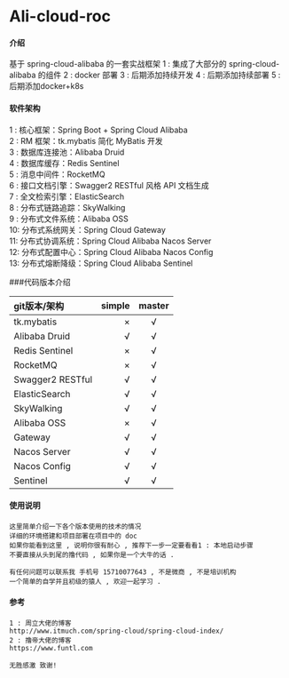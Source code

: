 # Ali-cloud-roc

#### 介绍
基于 spring-cloud-alibaba 的一套实战框架
1 : 集成了大部分的 spring-cloud-alibaba 的组件
2 : docker 部署
3 : 后期添加持续开发
4 : 后期添加持续部署
5 : 后期添加docker+k8s

#### 软件架构
1 : 核心框架：Spring Boot + Spring Cloud Alibaba  
2 : RM 框架：tk.mybatis 简化 MyBatis 开发    
3 : 数据库连接池：Alibaba Druid    
4 : 数据库缓存：Redis Sentinel    
5 : 消息中间件：RocketMQ    
6 : 接口文档引擎：Swagger2 RESTful 风格 API 文档生成    
7 : 全文检索引擎：ElasticSearch    
8 : 分布式链路追踪：SkyWalking    
9 : 分布式文件系统：Alibaba OSS   
10: 分布式系统网关：Spring Cloud Gateway   
11: 分布式协调系统：Spring Cloud Alibaba Nacos Server   
12: 分布式配置中心：Spring Cloud Alibaba Nacos Config   
13: 分布式熔断降级：Spring Cloud Alibaba Sentinel    
 

###代码版本介绍  

|git版本/架构       | simple |  master |
|:----------------|--------:|:-------:|
|tk.mybatis       |  ×      |   √     |
|Alibaba Druid    |  √      |   √     |
|Redis Sentinel   |  ×      |   √     |
|RocketMQ         |  ×      |   √     |
|Swagger2 RESTful |  √      |   √     |
|ElasticSearch    |  √      |   √     |
|SkyWalking       |  √      |   √     |
|Alibaba OSS      |  ×      |   √     |
|Gateway          |  √      |   √     |
|Nacos Server     |  √      |   √     |
|Nacos Config     |  √      |   √     |
|Sentinel         |  √      |   √     |

#### 使用说明
    这里简单介绍一下各个版本使用的技术的情况  
    详细的环境搭建和项目部署在项目中的 doc   
    如果你能看到这里 , 说明你很有耐心 , 推荐下一步一定要看看1 : 本地启动步骤
    不要直接从头到尾的撸代码 , 如果你是一个大牛的话 .  
 
    有任何问题可以联系我 手机号 15710077643 , 不是微商 , 不是培训机构  
    一个简单的自学并且初级的猿人 , 欢迎一起学习 . 
    

#### 参考
    1 : 周立大佬的博客  
    http://www.itmuch.com/spring-cloud/spring-cloud-index/
    2 : 撸帝大佬的博客
    https://www.funtl.com
    
    无胜感激 致谢!    
       